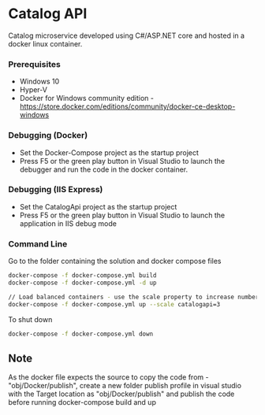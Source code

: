 # Catalog API

Catalog microservice developed using C#/ASP.NET core and hosted in a docker linux container.

### Prerequisites
- Windows 10
- Hyper-V 
- Docker for Windows community edition -  https://store.docker.com/editions/community/docker-ce-desktop-windows 

### Debugging (Docker)
- Set the Docker-Compose project as the startup project
- Press F5 or the green play button in Visual Studio to launch the debugger and run the code in the docker container.

### Debugging (IIS Express)
- Set the CatalogApi project as the startup project
- Press F5 or the green play button in Visual Studio to launch the application in IIS debug mode

### Command Line
Go to the folder containing the solution and docker compose files

```sh
docker-compose -f docker-compose.yml build
docker-compose -f docker-compose.yml -d up

// Load balanced containers - use the scale property to increase number of container instances
docker-compose -f docker-compose.yml up --scale catalogapi=3
```

To shut down
```sh
docker-compose -f docker-compose.yml down
```

## Note
As the docker file expects the source to copy the code from - "obj/Docker/publish", create a new folder publish profile in visual studio with the Target location as "obj/Docker/publish" and publish the code before running docker-compose build and up 
